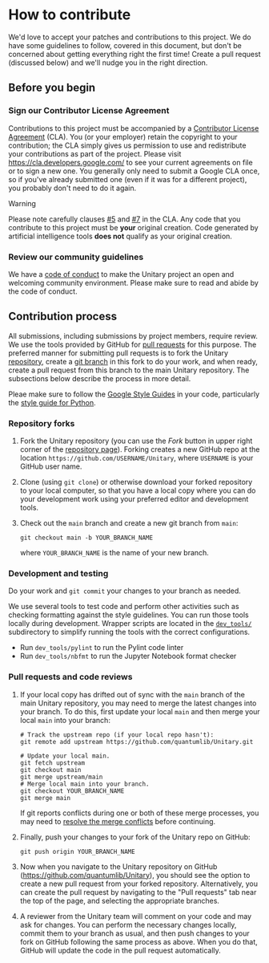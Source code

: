 # How to contribute

We'd love to accept your patches and contributions to this project. We do have
some guidelines to follow, covered in this document, but don't be concerned
about getting everything right the first time! Create a pull request (discussed
below) and we'll nudge you in the right direction.

## Before you begin

### Sign our Contributor License Agreement

Contributions to this project must be accompanied by a [Contributor License
Agreement](https://cla.developers.google.com/about) (CLA). You (or your
employer) retain the copyright to your contribution; the CLA simply gives us
permission to use and redistribute your contributions as part of the project.
Please visit https://cla.developers.google.com/ to see your current agreements
on file or to sign a new one. You generally only need to submit a Google CLA
once, so if you've already submitted one (even if it was for a different
project), you probably don't need to do it again.

> [!WARNING]
> Please note carefully clauses [#5](https://cla.developers.google.com/about/google-corporate#:~:text=You%20represent%20that%20each%20of%20Your%20Contributions%20is%20Your%20original%20creation)
> and [#7](https://cla.developers.google.com/about/google-corporate#:~:text=Should%20You%20wish%20to%20submit%20work%20that%20is%20not%20Your%20original%20creation%2C%20You%20may%20submit%20it%20to%20Google%20separately)
> in the CLA. Any code that you contribute to this project must be **your**
> original creation. Code generated by artificial intelligence tools **does
> not** qualify as your original creation.

### Review our community guidelines

We have a [code of conduct](CODE_OF_CONDUCT.md) to make the Unitary project an
open and welcoming community environment. Please make sure to read and abide by
the code of conduct.

## Contribution process

All submissions, including submissions by project members, require review. We
use the tools provided by GitHub for [pull
requests](https://help.github.com/articles/about-pull-requests/) for this
purpose. The preferred manner for submitting pull requests is to fork the
Unitary [repository](https://github.com/quantumlib/Unitary), create a [git
branch](https://git-scm.com/book/en/v2/Git-Branching-Branches-in-a-Nutshell) in
this fork to do your work, and when ready, create a pull request from this
branch to the main Unitary repository. The subsections below describe the
process in more detail.

Pleae make sure to follow the [Google Style
Guides](https://google.github.io/styleguide/) in your code, particularly the
[style guide for Python](https://google.github.io/styleguide/pyguide.html).

### Repository forks

1.  Fork the Unitary repository (you can use the _Fork_ button in upper right
    corner of the [repository page](https://github.com/quantumlib/Unitary)).
    Forking creates a new GitHub repo at the location
    `https://github.com/USERNAME/Unitary`, where `USERNAME` is your GitHub
    user name.

1.  Clone (using `git clone`) or otherwise download your forked repository to
    your local computer, so that you have a local copy where you can do your
    development work using your preferred editor and development tools.

1.  Check out the `main` branch and create a new git branch from `main`:

    ```shell
    git checkout main -b YOUR_BRANCH_NAME
    ```

    where `YOUR_BRANCH_NAME` is the name of your new branch.

### Development and testing

Do your work and `git commit` your changes to your branch as needed.

We use several tools to test code and perform other activities such as checking
formatting against the style guidelines. You can run those tools locally during
development. Wrapper scripts are located in the [`dev_tools/`](./dev_tools/)
subdirectory to simplify running the tools with the correct configurations.

*   Run `dev_tools/pylint` to run the Pylint code linter
*   Run `dev_tools/nbfmt` to run the Jupyter Notebook format checker

### Pull requests and code reviews

1.  If your local copy has drifted out of sync with the `main` branch of the
    main Unitary repository, you may need to merge the latest changes into your
    branch. To do this, first update your local `main` and then merge your local
    `main` into your branch:

    ```shell
    # Track the upstream repo (if your local repo hasn't):
    git remote add upstream https://github.com/quantumlib/Unitary.git

    # Update your local main.
    git fetch upstream
    git checkout main
    git merge upstream/main
    # Merge local main into your branch.
    git checkout YOUR_BRANCH_NAME
    git merge main
    ```

    If git reports conflicts during one or both of these merge processes, you
    may need to [resolve the merge conflicts](
    https://docs.github.com/articles/about-merge-conflicts) before continuing.

1.  Finally, push your changes to your fork of the Unitary repo on GitHub:

    ```shell
    git push origin YOUR_BRANCH_NAME
    ```

1.  Now when you navigate to the Unitary repository on GitHub
    (https://github.com/quantumlib/Unitary), you should see the option to
    create a new pull request from your forked repository. Alternatively, you
    can create the pull request by navigating to the "Pull requests" tab near
    the top of the page, and selecting the appropriate branches.

1.  A reviewer from the Unitary team will comment on your code and may ask for
    changes. You can perform the necessary changes locally, commit them to your
    branch as usual, and then push changes to your fork on GitHub following the
    same process as above. When you do that, GitHub will update the code in the
    pull request automatically.

